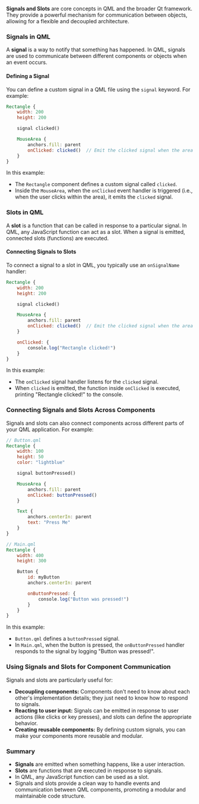 **Signals and Slots** are core concepts in QML and the broader Qt framework. They provide a powerful mechanism for communication between objects, allowing for a flexible and decoupled architecture.

### **Signals in QML**

A **signal** is a way to notify that something has happened. In QML, signals are used to communicate between different components or objects when an event occurs.

#### Defining a Signal
You can define a custom signal in a QML file using the `signal` keyword. For example:

```qml
Rectangle {
    width: 200
    height: 200

    signal clicked()

    MouseArea {
        anchors.fill: parent
        onClicked: clicked()  // Emit the clicked signal when the area is clicked
    }
}
```

In this example:
- The `Rectangle` component defines a custom signal called `clicked`.
- Inside the `MouseArea`, when the `onClicked` event handler is triggered (i.e., when the user clicks within the area), it emits the `clicked` signal.

### **Slots in QML**

A **slot** is a function that can be called in response to a particular signal. In QML, any JavaScript function can act as a slot. When a signal is emitted, connected slots (functions) are executed.

#### Connecting Signals to Slots
To connect a signal to a slot in QML, you typically use an `onSignalName` handler:

```qml
Rectangle {
    width: 200
    height: 200

    signal clicked()

    MouseArea {
        anchors.fill: parent
        onClicked: clicked()  // Emit the clicked signal when the area is clicked
    }

    onClicked: {
        console.log("Rectangle clicked!")
    }
}
```

In this example:
- The `onClicked` signal handler listens for the `clicked` signal.
- When `clicked` is emitted, the function inside `onClicked` is executed, printing "Rectangle clicked!" to the console.

### **Connecting Signals and Slots Across Components**

Signals and slots can also connect components across different parts of your QML application. For example:

```qml
// Button.qml
Rectangle {
    width: 100
    height: 50
    color: "lightblue"

    signal buttonPressed()

    MouseArea {
        anchors.fill: parent
        onClicked: buttonPressed()
    }

    Text {
        anchors.centerIn: parent
        text: "Press Me"
    }
}
```

```qml
// Main.qml
Rectangle {
    width: 400
    height: 300

    Button {
        id: myButton
        anchors.centerIn: parent

        onButtonPressed: {
            console.log("Button was pressed!")
        }
    }
}
```

In this example:
- `Button.qml` defines a `buttonPressed` signal.
- In `Main.qml`, when the button is pressed, the `onButtonPressed` handler responds to the signal by logging "Button was pressed!".

### **Using Signals and Slots for Component Communication**

Signals and slots are particularly useful for:
- **Decoupling components:** Components don't need to know about each other's implementation details; they just need to know how to respond to signals.
- **Reacting to user input:** Signals can be emitted in response to user actions (like clicks or key presses), and slots can define the appropriate behavior.
- **Creating reusable components:** By defining custom signals, you can make your components more reusable and modular.

### **Summary**

- **Signals** are emitted when something happens, like a user interaction.
- **Slots** are functions that are executed in response to signals.
- In QML, any JavaScript function can be used as a slot.
- Signals and slots provide a clean way to handle events and communication between QML components, promoting a modular and maintainable code structure.
